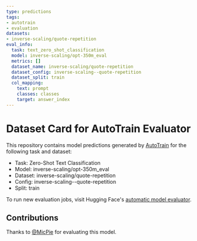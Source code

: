 ```yaml
---
type: predictions
tags:
- autotrain
- evaluation
datasets:
- inverse-scaling/quote-repetition
eval_info:
  task: text_zero_shot_classification
  model: inverse-scaling/opt-350m_eval
  metrics: []
  dataset_name: inverse-scaling/quote-repetition
  dataset_config: inverse-scaling--quote-repetition
  dataset_split: train
  col_mapping:
    text: prompt
    classes: classes
    target: answer_index
---
```

# Dataset Card for AutoTrain Evaluator

This repository contains model predictions generated by [AutoTrain](https://huggingface.co/autotrain) for the following task and dataset:

* Task: Zero-Shot Text Classification
* Model: inverse-scaling/opt-350m_eval
* Dataset: inverse-scaling/quote-repetition
* Config: inverse-scaling--quote-repetition
* Split: train

To run new evaluation jobs, visit Hugging Face's [automatic model evaluator](https://huggingface.co/spaces/autoevaluate/model-evaluator).

## Contributions

Thanks to [@MicPie](https://huggingface.co/MicPie) for evaluating this model.